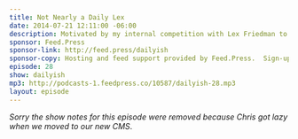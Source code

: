 ```yaml
---
title: Not Nearly a Daily Lex
date: 2014-07-21 12:11:00 -06:00
description: Motivated by my internal competition with Lex Friedman to be more daily, I record an episode to update you on my Patreon campaign and my afternoon plans.
sponsor: Feed.Press
sponsor-link: http://feed.press/dailyish
sponsor-copy: Hosting and feed support provided by Feed.Press.  Sign-up today and try FeedPress on a 14 day trial (no contracts or commitments). Use promo code "dailyish" during checkout to get 10% off your first year.
episode: 28
show: dailyish
mp3: http://podcasts-1.feedpress.co/10587/dailyish-28.mp3
layout: episode
---
```


<em>Sorry the show notes for this episode were removed because Chris got lazy when we moved to our new CMS</em>.

